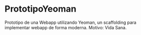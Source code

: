 # PrototipoYeoman
Prototipo de una Webapp utilizando Yeoman, un scaffolding para implementar webapp de forma moderna. Motivo: Vida Sana.
